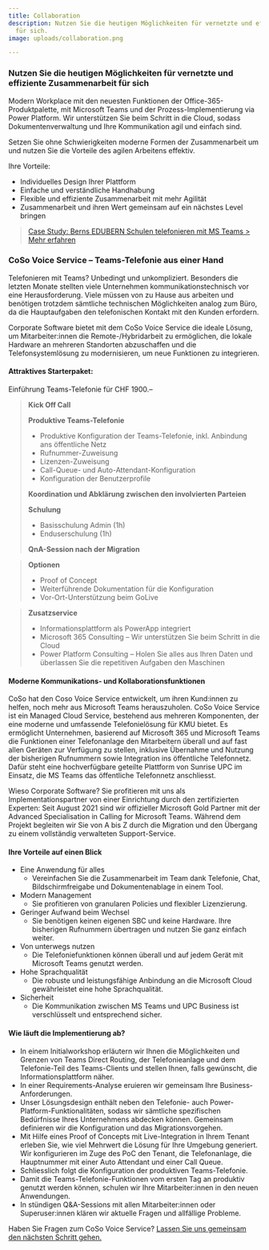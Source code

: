 ```yaml
---
title: Collaboration
description: Nutzen Sie die heutigen Möglichkeiten für vernetzte und effiziente Zusammenarbeit
  für sich.
image: uploads/collaboration.png

---
```

### Nutzen Sie die heutigen Möglichkeiten für vernetzte und effiziente Zusammenarbeit für sich

Modern Workplace mit den neuesten Funktionen der Office-365-Produktpalette, mit Microsoft Teams und der Prozess-Implementierung via Power Platform. Wir unterstützen Sie beim Schritt in die Cloud, sodass Dokumentenverwaltung und Ihre Kommunikation agil und einfach sind.

Setzen Sie ohne Schwierigkeiten moderne Formen der Zusammenarbeit um und nutzen Sie die Vorteile des agilen Arbeitens effektiv.

Ihre Vorteile:

* Individuelles Design Ihrer Plattform
* Einfache und verständliche Handhabung
* Flexible und effiziente Zusammenarbeit mit mehr Agilität
* Zusammenarbeit und ihren Wert gemeinsam auf ein nächstes Level bringen

> [Case Study: Berns EDUBERN Schulen telefonieren mit MS Teams > Mehr erfahren](https://www.corporatesoftware.ch/success/berns-edubern-schulen-telefonieren-mit-ms-teams/ "Case Study EDUBERN")

### CoSo Voice Service – Teams-Telefonie aus einer Hand

Telefonieren mit Teams? Unbedingt und unkompliziert. Besonders die letzten Monate stellten viele Unternehmen kommunikationstechnisch vor eine Herausforderung. Viele müssen von zu Hause aus arbeiten und benötigen trotzdem sämtliche technischen Möglichkeiten analog zum Büro, da die Hauptaufgaben den telefonischen Kontakt mit den Kunden erfordern.

Corporate Software bietet mit dem CoSo Voice Service die ideale Lösung, um Mitarbeiter:innen die Remote-/Hybridarbeit zu ermöglichen, die lokale Hardware an mehreren Standorten abzuschaffen und die Telefonsystemlösung zu modernisieren, um neue Funktionen zu integrieren.

#### Attraktives Starterpaket:

Einführung Teams-Telefonie für CHF 1900.–

> **Kick Off Call**
>
> **Produktive Teams-Telefonie**
>
> * Produktive Konfiguration der Teams-Telefonie, inkl. Anbindung ans öffentliche Netz
> * Rufnummer-Zuweisung
> * Lizenzen-Zuweisung
> * Call-Queue- und Auto-Attendant-Konfiguration
> * Konfiguration der Benutzerprofile
>
> **Koordination und Abklärung zwischen den involvierten Parteien**
>
> **Schulung**
>
> * Basisschulung Admin (1h)
> * Enduserschulung (1h)
>
> **QnA-Session nach der Migration**

> **Optionen**
>
> * Proof of Concept
> * Weiterführende Dokumentation für die Konfiguration
> * Vor-Ort-Unterstützung beim GoLive

> **Zusatzservice**
>
> * Informationsplattform als PowerApp integriert
> * Microsoft 365 Consulting – Wir unterstützen Sie beim Schritt in die Cloud
> * Power Platform Consulting – Holen Sie alles aus Ihren Daten und überlassen Sie die repetitiven Aufgaben den Maschinen

#### Moderne Kommunikations- und Kollaborationsfunktionen

CoSo hat den Coso Voice Service entwickelt, um ihren Kund:innen zu helfen, noch mehr aus Microsoft Teams herauszuholen. CoSo Voice Service ist ein Managed Cloud Service, bestehend aus mehreren Komponenten, der eine moderne und umfassende Telefonielösung für KMU bietet. Es ermöglicht Unternehmen, basierend auf Microsoft 365 und Microsoft Teams die Funktionen einer Telefonanlage den Mitarbeitern überall und auf fast allen Geräten zur Verfügung zu stellen, inklusive Übernahme und Nutzung der bisherigen Rufnummern sowie Integration ins öffentliche Telefonnetz. Dafür steht eine hochverfügbare geteilte Plattform von Sunrise UPC im Einsatz, die MS Teams das öffentliche Telefonnetz anschliesst.

Wieso Corporate Software? Sie profitieren mit uns als Implementationspartner von einer Einrichtung durch den zertifizierten Experten: Seit August 2021 sind wir offizieller Microsoft Gold Partner mit der Advanced Specialisation in Calling for Microsoft Teams. Während dem Projekt begleiten wir Sie von A bis Z durch die Migration und den Übergang zu einem vollständig verwalteten Support-Service.

#### Ihre Vorteile auf einen Blick

* Eine Anwendung für alles
  * Vereinfachen Sie die Zusammenarbeit im Team dank Telefonie, Chat, Bildschirmfreigabe und Dokumentenablage in einem Tool.
* Modern Management
  * Sie profitieren von granularen Policies und flexibler Lizenzierung.
* Geringer Aufwand beim Wechsel
  * Sie benötigen keinen eigenen SBC und keine Hardware. Ihre bisherigen Rufnummern übertragen und nutzen Sie ganz einfach weiter.
* Von unterwegs nutzen
  * Die Telefoniefunktionen können überall und auf jedem Gerät mit Microsoft Teams genutzt werden.
* Hohe Sprachqualität
  * Die robuste und leistungsfähige Anbindung an die Microsoft Cloud gewährleistet eine hohe Sprachqualität.
* Sicherheit
  * Die Kommunikation zwischen MS Teams und UPC Business ist verschlüsselt und entsprechend sicher.

#### Wie läuft die Implementierung ab?

* In einem Initialworkshop erläutern wir Ihnen die Möglichkeiten und Grenzen von Teams Direct Routing, der Telefonieanlage und dem Telefonie-Teil des Teams-Clients und stellen Ihnen, falls gewünscht, die Informationsplattform näher.
* In einer Requirements-Analyse eruieren wir gemeinsam Ihre Business-Anforderungen.
* Unser Lösungsdesign enthält neben den Telefonie- auch Power-Platform-Funktionalitäten, sodass wir sämtliche spezifischen Bedürfnisse Ihres Unternehmens abdecken können. Gemeinsam definieren wir die Konfiguration und das Migrationsvorgehen.
* Mit Hilfe eines Proof of Concepts mit Live-Integration in Ihrem Tenant erleben Sie, wie viel Mehrwert die Lösung für Ihre Umgebung generiert. Wir konfigurieren im Zuge des PoC den Tenant, die Telefonanlage, die Hauptnummer mit einer Auto Attendant und einer Call Queue.
* Schliesslich folgt die Konfiguration der produktiven Teams-Telefonie.
* Damit die Teams-Telefonie-Funktionen vom ersten Tag an produktiv genutzt werden können, schulen wir Ihre Mitarbeiter:innen in den neuen Anwendungen.
* In stündigen Q&A-Sessions mit allen Mitarbeiter:innen oder Superuser:innen klären wir aktuelle Fragen und allfällige Probleme.

Haben Sie Fragen zum CoSo Voice Service? [Lassen Sie uns gemeinsam den nächsten Schritt gehen.](mailto:info@corporatesoftware.ch)